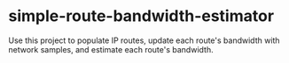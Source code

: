 # simple-route-bandwidth-estimator
Use this project to populate IP routes, update each route's bandwidth with network samples, and estimate each route's bandwidth.
